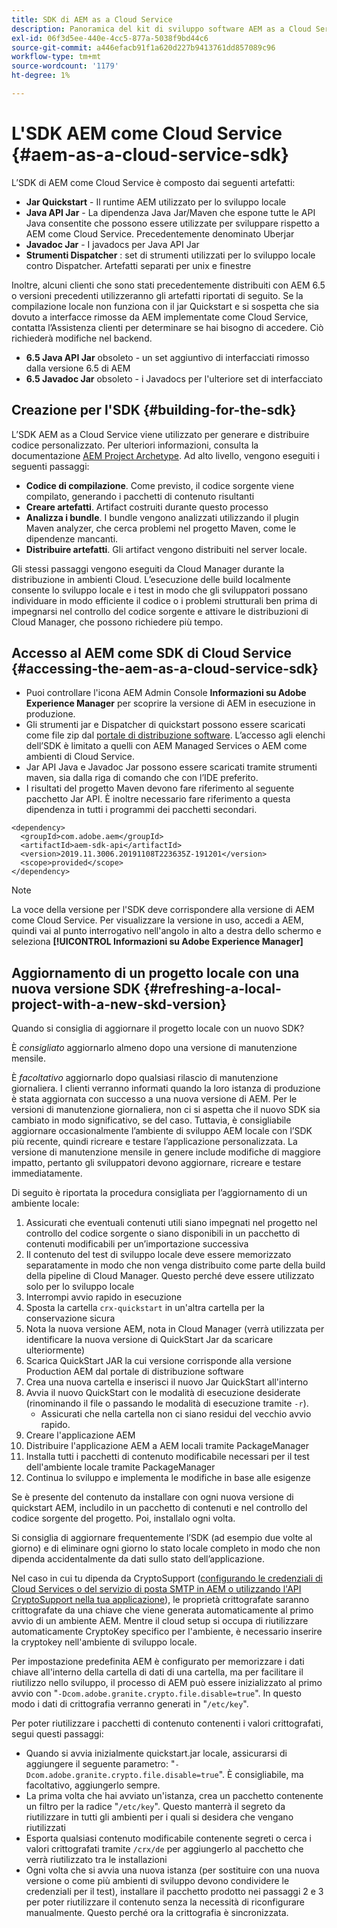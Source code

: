 ```yaml
---
title: SDK di AEM as a Cloud Service
description: Panoramica del kit di sviluppo software AEM as a Cloud Service
exl-id: 06f3d5ee-440e-4cc5-877a-5038f9bd44c6
source-git-commit: a446efacb91f1a620d227b9413761dd857089c96
workflow-type: tm+mt
source-wordcount: '1179'
ht-degree: 1%

---
```


# L&#39;SDK AEM come Cloud Service {#aem-as-a-cloud-service-sdk}

L’SDK di AEM come Cloud Service è composto dai seguenti artefatti:

* **Jar Quickstart**  - Il runtime AEM utilizzato per lo sviluppo locale
* **Java API Jar**  - La dipendenza Java Jar/Maven che espone tutte le API Java consentite che possono essere utilizzate per sviluppare rispetto a AEM come Cloud Service. Precedentemente denominato Uberjar
* **Javadoc Jar**  - I javadocs per Java API Jar
* **Strumenti Dispatcher** : set di strumenti utilizzati per lo sviluppo locale contro Dispatcher. Artefatti separati per unix e finestre

Inoltre, alcuni clienti che sono stati precedentemente distribuiti con AEM 6.5 o versioni precedenti utilizzeranno gli artefatti riportati di seguito. Se la compilazione locale non funziona con il jar Quickstart e si sospetta che sia dovuto a interfacce rimosse da AEM implementate come Cloud Service, contatta l’Assistenza clienti per determinare se hai bisogno di accedere. Ciò richiederà modifiche nel backend.

* **6.5 Java API Jar**  obsoleto - un set aggiuntivo di interfacciati rimosso dalla versione 6.5 di AEM
* **6.5 Javadoc Jar**  obsoleto - i Javadocs per l&#39;ulteriore set di interfacciato

## Creazione per l&#39;SDK {#building-for-the-sdk}

L’SDK AEM as a Cloud Service viene utilizzato per generare e distribuire codice personalizzato. Per ulteriori informazioni, consulta la documentazione [AEM Project Archetype](https://experienceleague.adobe.com/docs/experience-manager-core-components/using/developing/archetype/using.html?lang=en). Ad alto livello, vengono eseguiti i seguenti passaggi:

* **Codice di compilazione**. Come previsto, il codice sorgente viene compilato, generando i pacchetti di contenuto risultanti
* **Creare artefatti**. Artifact costruiti durante questo processo
* **Analizza i bundle**. I bundle vengono analizzati utilizzando il plugin Maven analyzer, che cerca problemi nel progetto Maven, come le dipendenze mancanti.
* **Distribuire artefatti**. Gli artifact vengono distribuiti nel server locale.

Gli stessi passaggi vengono eseguiti da Cloud Manager durante la distribuzione in ambienti Cloud. L’esecuzione delle build localmente consente lo sviluppo locale e i test in modo che gli sviluppatori possano individuare in modo efficiente il codice o i problemi strutturali ben prima di impegnarsi nel controllo del codice sorgente e attivare le distribuzioni di Cloud Manager, che possono richiedere più tempo.

## Accesso al AEM come SDK di Cloud Service {#accessing-the-aem-as-a-cloud-service-sdk}

* Puoi controllare l&#39;icona AEM Admin Console **Informazioni su Adobe Experience Manager** per scoprire la versione di AEM in esecuzione in produzione.
* Gli strumenti jar e Dispatcher di quickstart possono essere scaricati come file zip dal [portale di distribuzione software](https://experience.adobe.com/#/downloads/content/software-distribution/it/aemcloud.html). L’accesso agli elenchi dell’SDK è limitato a quelli con AEM Managed Services o AEM come ambienti di Cloud Service.
* Jar API Java e Javadoc Jar possono essere scaricati tramite strumenti maven, sia dalla riga di comando che con l’IDE preferito.
* I risultati del progetto Maven devono fare riferimento al seguente pacchetto Jar API. È inoltre necessario fare riferimento a questa dipendenza in tutti i programmi dei pacchetti secondari.

```
<dependency>
  <groupId>com.adobe.aem</groupId>
  <artifactId>aem-sdk-api</artifactId>
  <version>2019.11.3006.20191108T223635Z-191201</version>
  <scope>provided</scope>
</dependency>
```

>[!NOTE]
>
>La voce della versione per l&#39;SDK deve corrispondere alla versione di AEM come Cloud Service. Per visualizzare la versione in uso, accedi a AEM, quindi vai al punto interrogativo nell&#39;angolo in alto a destra dello schermo e seleziona **[!UICONTROL Informazioni su Adobe Experience Manager]**


## Aggiornamento di un progetto locale con una nuova versione SDK {#refreshing-a-local-project-with-a-new-skd-version}

Quando si consiglia di aggiornare il progetto locale con un nuovo SDK?

È *consigliato* aggiornarlo almeno dopo una versione di manutenzione mensile.

È *facoltativo* aggiornarlo dopo qualsiasi rilascio di manutenzione giornaliera. I clienti verranno informati quando la loro istanza di produzione è stata aggiornata con successo a una nuova versione di AEM. Per le versioni di manutenzione giornaliera, non ci si aspetta che il nuovo SDK sia cambiato in modo significativo, se del caso. Tuttavia, è consigliabile aggiornare occasionalmente l’ambiente di sviluppo AEM locale con l’SDK più recente, quindi ricreare e testare l’applicazione personalizzata. La versione di manutenzione mensile in genere include modifiche di maggiore impatto, pertanto gli sviluppatori devono aggiornare, ricreare e testare immediatamente.

Di seguito è riportata la procedura consigliata per l’aggiornamento di un ambiente locale:

1. Assicurati che eventuali contenuti utili siano impegnati nel progetto nel controllo del codice sorgente o siano disponibili in un pacchetto di contenuti modificabili per un’importazione successiva
1. Il contenuto del test di sviluppo locale deve essere memorizzato separatamente in modo che non venga distribuito come parte della build della pipeline di Cloud Manager. Questo perché deve essere utilizzato solo per lo sviluppo locale
1. Interrompi avvio rapido in esecuzione
1. Sposta la cartella `crx-quickstart` in un&#39;altra cartella per la conservazione sicura
1. Nota la nuova versione AEM, nota in Cloud Manager (verrà utilizzata per identificare la nuova versione di QuickStart Jar da scaricare ulteriormente)
1. Scarica QuickStart JAR la cui versione corrisponde alla versione Production AEM dal portale di distribuzione software
1. Crea una nuova cartella e inserisci il nuovo Jar QuickStart all&#39;interno
1. Avvia il nuovo QuickStart con le modalità di esecuzione desiderate (rinominando il file o passando le modalità di esecuzione tramite `-r`).
   * Assicurati che nella cartella non ci siano residui del vecchio avvio rapido.
1. Creare l&#39;applicazione AEM
1. Distribuire l&#39;applicazione AEM a AEM locali tramite PackageManager
1. Installa tutti i pacchetti di contenuto modificabile necessari per il test dell&#39;ambiente locale tramite PackageManager
1. Continua lo sviluppo e implementa le modifiche in base alle esigenze

Se è presente del contenuto da installare con ogni nuova versione di quickstart AEM, includilo in un pacchetto di contenuti e nel controllo del codice sorgente del progetto. Poi, installalo ogni volta.

Si consiglia di aggiornare frequentemente l’SDK (ad esempio due volte al giorno) e di eliminare ogni giorno lo stato locale completo in modo che non dipenda accidentalmente da dati sullo stato dell’applicazione.

Nel caso in cui tu dipenda da CryptoSupport ([configurando le credenziali di Cloud Services o del servizio di posta SMTP in AEM o utilizzando l&#39;API CryptoSupport nella tua applicazione](https://docs.adobe.com/content/help/en/experience-manager-cloud-service-javadoc/com/adobe/granite/crypto/CryptoSupport.html)), le proprietà crittografate saranno crittografate da una chiave che viene generata automaticamente al primo avvio di un ambiente AEM. Mentre il cloud setup si occupa di riutilizzare automaticamente CryptoKey specifico per l&#39;ambiente, è necessario inserire la cryptokey nell&#39;ambiente di sviluppo locale.

Per impostazione predefinita AEM è configurato per memorizzare i dati chiave all&#39;interno della cartella di dati di una cartella, ma per facilitare il riutilizzo nello sviluppo, il processo di AEM può essere inizializzato al primo avvio con &quot;`-Dcom.adobe.granite.crypto.file.disable=true`&quot;. In questo modo i dati di crittografia verranno generati in &quot;`/etc/key`&quot;.

Per poter riutilizzare i pacchetti di contenuto contenenti i valori crittografati, segui questi passaggi:

* Quando si avvia inizialmente quickstart.jar locale, assicurarsi di aggiungere il seguente parametro: &quot;`-Dcom.adobe.granite.crypto.file.disable=true`&quot;. È consigliabile, ma facoltativo, aggiungerlo sempre.
* La prima volta che hai avviato un&#39;istanza, crea un pacchetto contenente un filtro per la radice &quot;`/etc/key`&quot;. Questo manterrà il segreto da riutilizzare in tutti gli ambienti per i quali si desidera che vengano riutilizzati
* Esporta qualsiasi contenuto modificabile contenente segreti o cerca i valori crittografati tramite `/crx/de` per aggiungerlo al pacchetto che verrà riutilizzato tra le installazioni
* Ogni volta che si avvia una nuova istanza (per sostituire con una nuova versione o come più ambienti di sviluppo devono condividere le credenziali per il test), installare il pacchetto prodotto nei passaggi 2 e 3 per poter riutilizzare il contenuto senza la necessità di riconfigurare manualmente. Questo perché ora la crittografia è sincronizzata.

